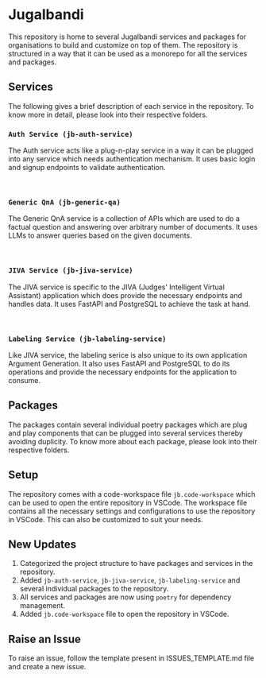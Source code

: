 # Jugalbandi

This repository is home to several Jugalbandi services and packages for organisations to build and customize on top of them. The repository is structured in a way that it can be used as a monorepo for all the services and packages.

## Services

The following gives a brief description of each service in the repository. To know more in detail, please look into their respective folders.

### `Auth Service (jb-auth-service)`

The Auth service acts like a plug-n-play service in a way it can be plugged into any service which needs authentication mechanism. It uses basic login and signup endpoints to validate authentication.

<br>

### `Generic QnA (jb-generic-qa)`

The Generic QnA service is a collection of APIs which are used to do a factual question and answering over arbitrary number of documents. It uses LLMs to answer queries based on the given documents.

<br>

### `JIVA Service (jb-jiva-service)`

The JIVA service is specific to the JIVA (Judges' Intelligent Virtual Assistant) application which does provide the necessary endpoints and handles data. It uses FastAPI and PostgreSQL to achieve the task at hand.

<br>

### `Labeling Service (jb-labeling-service)`

Like JIVA service, the labeling serice is also unique to its own application Argument Generation. It also uses FastAPI and PostgreSQL to do its operations and provide the necessary endpoints for the application to consume.

## Packages

The packages contain several individual poetry packages which are plug and play components that can be plugged into several services thereby avoiding duplicity. To know more about each package, please look into their respective folders.

## Setup

The repository comes with a code-workspace file `jb.code-workspace` which can be used to open the entire repository in VSCode. The workspace file contains all the necessary settings and configurations to use the repository in VSCode. This can also be customized to suit your needs.

## New Updates

1. Categorized the project structure to have packages and services in the repository.
2. Added `jb-auth-service`, `jb-jiva-service`, `jb-labeling-service` and several individual packages to the repository.
3. All services and packages are now using `poetry` for dependency management.
4. Added `jb.code-workspace` file to open the repository in VSCode.

## Raise an Issue

To raise an issue, follow the template present in ISSUES_TEMPLATE.md file and create a new issue.
